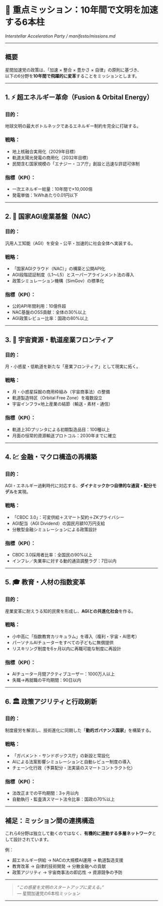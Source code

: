 # 🚀 重点ミッション：10年間で文明を加速する6本柱  
_Interstellar Acceleration Party / manifesto/missions.md_

---

## 概要

星間加速党の政策は、「加速 × 整合 × 豊かさ × 自律」の原則に基づき、  
以下の6分野を**10年間で飛躍的に変革**することをミッションとします。

---

## 1. ⚡ 超エネルギー革命（Fusion & Orbital Energy）

### 目的：
地球文明の最大ボトルネックであるエネルギー制約を完全に打破する。

### 戦略：
- 地上核融合実用化（2029年目標）
- 軌道太陽光発電の商用化（2032年目標）
- 民間含む国家規模の「エナジー・コア庁」創設と迅速な許認可体制

### 指標（KPI）：
- 一次エネルギー総量：10年間で×10,000倍
- 発電単価：1kWhあたり0.01円以下

---

## 2. 🤖 国家AGI産業基盤（NAC）

### 目的：
汎用人工知能（AGI）を安全・公平・加速的に社会全体へ実装する。

### 戦略：
- 「国家AGIクラウド（NAC）」の構築と公開API化
- AGI段階認証制度（L1〜L5）とスーパーアラインメント法の導入
- 政策シミュレーション機構（SimGov）の標準化

### 指標（KPI）：
- 公的API年間利用：10億件超
- NAC基盤のOSS貢献：全体の30%以上
- AGI政策レビュー比率：国政の80%以上

---

## 3. 🚀 宇宙資源・軌道産業フロンティア

### 目的：
月・小惑星・低軌道を新たな「産業フロンティア」として現実に拓く。

### 戦略：
- 月・小惑星採掘の商用枠組み（宇宙商事法）の整備
- 軌道製造特区（Orbital Free Zone）を複数設立
- 宇宙インフラ×地上産業の結節（輸送・素材・通信）

### 指標（KPI）：
- 軌道上3Dプリンタによる初期製造品目：100種以上
- 月面の恒常的資源輸送プロトコル：2030年までに確立

---

## 4. 💹 金融・マクロ構造の再構築

### 目的：
AGI・エネルギー過剰時代に対応する、**ダイナミックかつ自律的な通貨・配分モデル**を実現。

### 戦略：
- 「CBDC 3.0」：可変供給＋スマート契約＋ZKプライバシー
- AGI配当（AGI Dividend）の国民月額10万円支給
- 分散型金融シミュレーションによる政策設計

### 指標（KPI）：
- CBDC 3.0採用者比率：全国民の90%以上
- インフレ／失業率に対する動的通貨調整ラグ：7日以内

---

## 5. 🎓 教育・人材の指数変革

### 目的：
産業変革に耐えうる知的民衆を形成し、**AGIとの共進化社会**を作る。

### 戦略：
- 小中高に「指数教育カリキュラム」を導入（複利・宇宙・AI思考）
- パーソナルAIチューターをすべての子どもに無償提供
- リスキリング制度を6ヶ月以内に再職可能な制度に再設計

### 指標（KPI）：
- AIチューター月間アクティブユーザー：1000万人以上
- 失職→再就職の平均期間：90日以内

---

## 6. 🏛 政策アジリティと行政刷新

### 目的：
制度疲労を解消し、技術進化に同期した「**動的ガバナンス国家**」を構築する。

### 戦略：
- 「ガバメント・サンドボックス庁」の新設と常設化
- AIによる法案影響シミュレーションと自動レビュー制度の導入
- チェーン化行政（予算配分・法実装のスマートコントラクト化）

### 指標（KPI）：
- 法改正までの平均期間：3ヶ月以内
- 自動執行・監査済スマート法令比率：国政の70%以上

---

## 補足：ミッション間の連携構造

これら6分野は独立して動くのではなく、**有機的に連動する多層ネットワーク**として設計されています。

例：
- 超エネルギー供給 → NACの大規模AI運用 → 軌道製造支援  
- 教育改革 → 自律的技術開発 → 分散金融への貢献  
- 政策アジリティ → 宇宙商事法の即応性 → 資源競争の予防

---

> _“この惑星を文明のスタートアップに変える。”_  
> ― 星間加速党の6本柱ミッション

---
